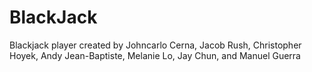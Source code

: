 # BlackJack
Blackjack player created by Johncarlo Cerna, Jacob Rush, Christopher Hoyek, Andy Jean-Baptiste, Melanie Lo, Jay Chun, and Manuel Guerra
